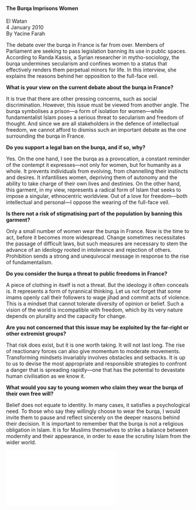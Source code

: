 <h4>The Burqa Imprisons Women</h4>

El Watan  
4 January 2010  
By Yacine Farah  

The debate over the burqa in France is far from over. Members of Parliament are seeking to pass legislation banning its use in public spaces. According to Randa Kassis, a Syrian researcher in mytho-sociology, the burqa undermines secularism and confines women to a status that effectively renders them perpetual minors for life. In this interview, she explains the reasons behind her opposition to the full-face veil.

**What is your view on the current debate about the burqa in France?**

It is true that there are other pressing concerns, such as social discrimination. However, this issue must be viewed from another angle. The burqa symbolises a prison—a form of isolation for women—while fundamentalist Islam poses a serious threat to secularism and freedom of thought. And since we are all stakeholders in the defence of intellectual freedom, we cannot afford to dismiss such an important debate as the one surrounding the burqa in France.

**Do you support a legal ban on the burqa, and if so, why?**

Yes. On the one hand, I see the burqa as a provocation, a constant reminder of the contempt it expresses—not only for women, but for humanity as a whole. It prevents individuals from evolving, from channelling their instincts and desires. It infantilises women, depriving them of autonomy and the ability to take charge of their own lives and destinies. On the other hand, this garment, in my view, represents a radical form of Islam that seeks to impose a singular, ethnocentric worldview. Out of a love for freedom—both intellectual and personal—I oppose the wearing of the full-face veil.

**Is there not a risk of stigmatising part of the population by banning this garment?**

Only a small number of women wear the burqa in France. Now is the time to act, before it becomes more widespread. Change sometimes necessitates the passage of difficult laws, but such measures are necessary to stem the advance of an ideology rooted in intolerance and rejection of others. Prohibition sends a strong and unequivocal message in response to the rise of fundamentalism.

**Do you consider the burqa a threat to public freedoms in France?**

A piece of clothing in itself is not a threat. But the ideology it often conceals is. It represents a form of tyrannical thinking. Let us not forget that some imams openly call their followers to wage jihad and commit acts of violence. This is a mindset that cannot tolerate diversity of opinion or belief. Such a vision of the world is incompatible with freedom, which by its very nature depends on plurality and the capacity for change.

**Are you not concerned that this issue may be exploited by the far-right or other extremist groups?**

That risk does exist, but it is one worth taking. It will not last long. The rise of reactionary forces can also give momentum to moderate movements. Transforming mindsets invariably involves obstacles and setbacks. It is up to us to devise the most appropriate and responsible strategies to confront a danger that is spreading rapidly—one that has the potential to devastate human civilisation as we know it.

**What would you say to young women who claim they wear the burqa of their own free will?**

Belief does not equate to identity. In many cases, it satisfies a psychological need. To those who say they willingly choose to wear the burqa, I would invite them to pause and reflect sincerely on the deeper reasons behind their decision. It is important to remember that the burqa is not a religious obligation in Islam. It is for Muslims themselves to strike a balance between modernity and their appearance, in order to ease the scrutiny Islam from the wider world.

![](28.pdf)
<p></p>


